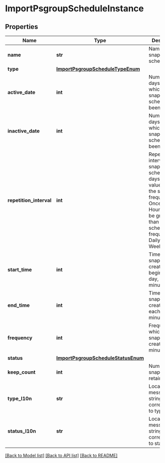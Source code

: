# ImportPsgroupScheduleInstance

## Properties
Name | Type | Description | Notes
------------ | ------------- | ------------- | -------------
**name** | **str** | Name of the snapshot schedule. | [optional] 
**type** | [**ImportPsgroupScheduleTypeEnum**](ImportPsgroupScheduleTypeEnum.md) |  | [optional] 
**active_date** | **int** | Number of days for which the snapshot schedule has been active. | [optional] 
**inactive_date** | **int** | Number of days for which the snapshot schedule has been inactive. | [optional] 
**repetition_interval** | **int** | Repeat interval of the snapshot schedule, in days. The value is 1 for the schedule frequencies Once and Hourly. It can be greater than 1 for the schedule frequencies Daily and Weekly. | [optional] 
**start_time** | **int** | Time when snapshot creation begins each day, in minutes. | [optional] 
**end_time** | **int** | Time when snapshot creation ends each day, in minutes. | [optional] 
**frequency** | **int** | Frequency at which snapshots are created, in minutes. | [optional] 
**status** | [**ImportPsgroupScheduleStatusEnum**](ImportPsgroupScheduleStatusEnum.md) |  | [optional] 
**keep_count** | **int** | Number of snapshots to retain. | [optional] 
**type_l10n** | **str** | Localized message string corresponding to type | [optional] 
**status_l10n** | **str** | Localized message string corresponding to status | [optional] 

[[Back to Model list]](../README.md#documentation-for-models) [[Back to API list]](../README.md#documentation-for-api-endpoints) [[Back to README]](../README.md)


